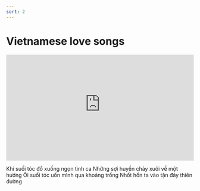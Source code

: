 ```yaml
---
sort: 2
---
```


# Vietnamese love songs

<div style="position:relative;padding-bottom:56.25%;">
<iframe src="https://www.youtube-nocookie.com/embed/videoseries?list=PLQpdLg156HYKatKdwmjDEKjWdJBWrqz8M"
        style="width:100%;height:100%;position:absolute;left:0px;top:0px;" frameborder="0"
        allow="accelerometer; autoplay; clipboard-write; encrypted-media; gyroscope; picture-in-picture" allowfullscreen ></iframe> </div>  


Khi suối tóc đổ xuống ngọn tình ca
Những sợi huyền chảy xuôi về một hướng
Ôi suối tóc uốn mình qua khoảng trống
Nhốt hồn ta vào tận đáy thiên đường

